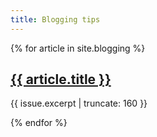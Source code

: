 ```yaml
---
title: Blogging tips
---
```

{% for article in site.blogging %}
<a href="{{ article.url | prepend: site.baseurl }}">
        <h2>{{ article.title }}</h2>
</a>
<p class="post-excerpt">{{ issue.excerpt | truncate: 160 }}</p>

{% endfor %}      
